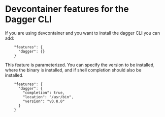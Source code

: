 # Devcontainer features for the Dagger CLI

If you are using devcontainer and you want to install the dagger CLI you can add:
```
    "features": {
      "dagger": {}
    }
```

This feature is parameterized. You can specify the version to be installed, where
the binary is installed, and if shell completion should also be installed.

```
    "features": {
      "dagger": {
        "completion": true,
        "location": "/usr/bin",
        "version": "v0.8.0"
      }
    }
```
